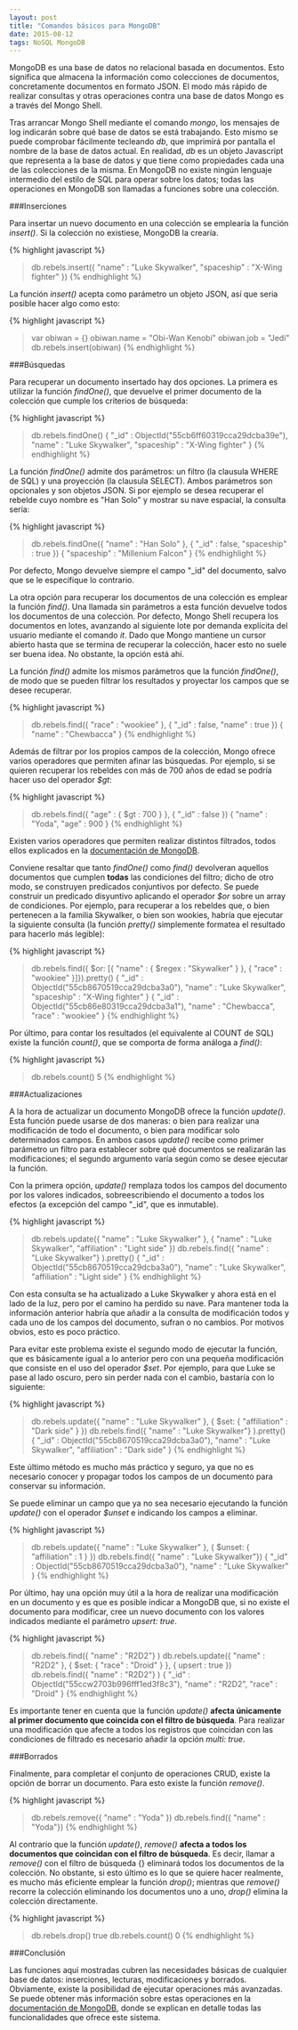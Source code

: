 ```yaml
---
layout: post
title: "Comandos básicos para MongoDB"
date: 2015-08-12
tags: NoSQL MongoDB
---
```

MongoDB es una base de datos no relacional basada en documentos. Esto significa que almacena la
información como colecciones de documentos, concretamente documentos en formato JSON. El modo más
rápido de realizar consultas y otras operaciones contra una base de datos Mongo es a través del Mongo Shell.

Tras arrancar Mongo Shell mediante el comando *mongo*, los mensajes de log indicarán sobre qué base
de datos se está trabajando. Esto mismo se puede comprobar fácilmente tecleando *db*, que imprimirá
por pantalla el nombre de la base de datos actual. En realidad, *db* es un objeto Javascript que representa
a la base de datos y que tiene como propiedades cada una de las colecciones de la misma. En MongoDB no
existe ningún lenguaje intermedio del estilo de SQL para operar sobre los datos; todas las operaciones
en MongoDB son llamadas a funciones sobre una colección.

###Inserciones

Para insertar un nuevo documento en una colección se emplearía la función *insert()*. Si la colección no
existiese, MongoDB la crearía.

{% highlight javascript %}
> db.rebels.insert({ "name" : "Luke Skywalker", "spaceship" : "X-Wing fighter" })
{% endhighlight %}

La función *insert()* acepta como parámetro un objeto JSON, así que seria posible hacer algo como esto:

{% highlight javascript %}
> var obiwan = {}
> obiwan.name = "Obi-Wan Kenobi"
> obiwan.job = "Jedi"
> db.rebels.insert(obiwan)
{% endhighlight %}

###Búsquedas

Para recuperar un documento insertado hay dos opciones. La primera es utilizar la función *findOne()*,
que devuelve el primer documento de la colección que cumple los criterios de búsqueda:

{% highlight javascript %}
> db.rebels.findOne()
{
    "_id" : ObjectId("55cb6ff60319cca29dcba39e"),
    "name" : "Luke Skywalker",
    "spaceship" : "X-Wing fighter"
}
{% endhighlight %}
    
La función *findOne()* admite dos parámetros: un filtro (la clausula WHERE de SQL) y una proyección
(la clausula SELECT). Ambos parámetros son opcionales y son objetos JSON. Si por ejemplo se desea
recuperar el rebelde cuyo nombre es "Han Solo" y mostrar su nave espacial, la consulta sería:

{% highlight javascript %}
> db.rebels.findOne({ "name" : "Han Solo" }, { "_id" : false, "spaceship" : true })
{ "spaceship" : "Millenium Falcon" }
{% endhighlight %}

Por defecto, Mongo devuelve siempre el campo "_id" del documento, salvo que se le especifique lo
contrario.

La otra opción para recuperar los documentos de una colección es emplear la función *find()*. Una llamada sin
parámetros a esta función devuelve todos los documentos de una colección. Por defecto, Mongo Shell recupera
los documentos en lotes, avanzando al siguiente lote por demanda explícita del usuario mediante el
comando *it*. Dado que Mongo mantiene un cursor abierto hasta que se termina de recuperar la colección,
hacer esto no suele ser buena idea. No obstante, la opción está ahí.

La función *find()* admite los mismos parámetros que la función *findOne()*, de modo que se pueden filtrar
los resultados y proyectar los campos que se desee recuperar.

{% highlight javascript %}
> db.rebels.find({ "race" : "wookiee" }, { "_id" : false, "name" : true })
{ "name" : "Chewbacca" }
{% endhighlight %}
    
Además de filtrar por los propios campos de la colección, Mongo ofrece varios operadores que permiten afinar
las búsquedas. Por ejemplo, si se quieren recuperar los rebeldes con más de 700 años de edad se podría hacer
uso del operador *$gt*:

{% highlight javascript %}
> db.rebels.find({ "age" : { $gt : 700 } }, { "_id" : false })
{ "name" : "Yoda", "age" : 900 }
{% endhighlight %}

Existen varios operadores que permiten realizar distintos filtrados, todos ellos explicados en la [documentación
de MongoDB](http://docs.mongodb.org/manual/reference/operator/query/).

Conviene resaltar que tanto *findOne()* como *find()* devolveran aquellos documentos que cumplen **todas** las
condiciones del filtro; dicho de otro modo, se construyen predicados conjuntivos por defecto. Se puede construir
un predicado disyuntivo aplicando el operador *$or* sobre un array de condiciones. Por ejemplo, para recuperar
a los rebeldes que, o bien pertenecen a la familia Skywalker, o bien son wookies, habría que ejecutar la siguiente
consulta (la función *pretty()* simplemente formatea el resultado para hacerlo más legible):

{% highlight javascript %}
> db.rebels.find({ $or: [{ "name" : { $regex : "Skywalker" } }, { "race" : "wookiee" }]}).pretty()
{
    "_id" : ObjectId("55cb8670519cca29dcba3a0"),
    "name" : "Luke Skywalker",
    "spaceship" : "X-Wing fighter"
}
{
    "_id" : ObjectId("55cb86e80319cca29dcba3a1"),
    "name" : "Chewbacca",
    "race" : "wookiee"
}
{% endhighlight %}

Por último, para contar los resultados (el equivalente al COUNT de SQL) existe la función *count()*, que se
comporta de forma análoga a *find()*:

{% highlight javascript %}
> db.rebels.count()
5
{% endhighlight %}

###Actualizaciones

A la hora de actualizar un documento MongoDB ofrece la función *update()*. Esta función puede usarse de dos maneras:
o bien para realizar una modificación de todo el documento, o bien para modificar solo determinados campos.
En ambos casos *update()* recibe como primer parámetro un filtro para establecer sobre qué documentos se realizarán
las modificaciones; el segundo argumento varía según como se desee ejecutar la función.

Con la primera opción, *update()* remplaza todos los campos del documento por los valores indicados, sobreescribiendo
el documento a todos los efectos (a excepción del campo "_id", que es inmutable).

{% highlight javascript %}
> db.rebels.update({ "name" : "Luke Skywalker" }, { "name" : "Luke Skywalker", "affiliation" : "Light side" })
> db.rebels.find({ "name" : "Luke Skywalker"} ).pretty()
{
    "_id" : ObjectId("55cb8670519cca29dcba3a0"),
    "name" : "Luke Skywalker",
    "affiliation" : "Light side"
}
{% endhighlight %}

Con esta consulta se ha actualizado a Luke Skywalker y ahora está en el lado de la luz, pero por el camino ha perdido su
nave. Para mantener toda la información anterior habría que añadir a la consulta de modificación todos y cada uno de los
campos del documento, sufran o no cambios. Por motivos obvios, esto es poco práctico.

Para evitar este problema existe el segundo modo de ejecutar la función, que es básicamente igual a lo anterior pero con
una pequeña modificación que consiste en el uso del operador *$set*. Por ejemplo, para que Luke se pase al lado oscuro,
pero sin perder nada con el cambio, bastaría con lo siguiente:

{% highlight javascript %}
> db.rebels.update({ "name" : "Luke Skywalker" }, { $set: { "affiliation" : "Dark side" } })
> db.rebels.find({ "name" : "Luke Skywalker"} ).pretty()
{
    "_id" : ObjectId("55cb8670519cca29dcba3a0"),
    "name" : "Luke Skywalker",
    "affiliation" : "Dark side"
}
{% endhighlight %}

Este último método es mucho más práctico y seguro, ya que no es necesario conocer y propagar todos los campos de un documento
para conservar su información.

Se puede eliminar un campo que ya no sea necesario ejecutando la función *update()* con el operador *$unset* e indicando
los campos a eliminar.

{% highlight javascript %}
> db.rebels.update({ "name" : "Luke Skywalker" }, { $unset: { "affiliation" : 1 } })
> db.rebels.find({ "name" : "Luke Skywalker"})
{ "_id" : ObjectId("55cb8670519cca29dcba3a0"), "name" : "Luke Skywalker" }
{% endhighlight %}

Por último, hay una opción muy útil a la hora de realizar una modificación en un documento y es que es posible indicar
a MongoDB que, si no existe el documento para modificar, cree un nuevo documento con los valores indicados mediante el
parámetro *upsert: true*.

{% highlight javascript %}
> db.rebels.find({ "name" : "R2D2"} )
> db.rebels.update({ "name" : "R2D2" }, { $set: { "race" : "Droid" } }, { upsert : true })
> db.rebels.find({ "name" : "R2D2"} )
{ "_id" : ObjectId("55ccw2703b996fff1ed3f8c3"), "name" : "R2D2", "race" : "Droid" }
{% endhighlight %}

Es importante tener en cuenta que la función *update()* **afecta únicamente al primer documento que coincida con el filtro de
búsqueda**. Para realizar una modificación que afecte a todos los registros que coincidan con las condiciones de filtrado es
necesario añadir la opción *multi: true*.

###Borrados

Finalmente, para completar el conjunto de operaciones CRUD, existe la opción de borrar un documento. Para esto existe la
función *remove()*.

{% highlight javascript %}
> db.rebels.remove({ "name" : "Yoda" })
> db.rebels.find({ "name" : "Yoda"})
{% endhighlight %}

Al contrario que la función *update()*, *remove()* **afecta a todos los documentos que coincidan con el filtro de búsqueda**.
Es decir, llamar a *remove()* con el filtro de búsqueda {} eliminará todos los documentos de la colección. No obstante, si esto
último es lo que se quiere hacer realmente, es mucho más eficiente emplear la función *drop()*; mientras que *remove()* recorre
la colección eliminando los documentos uno a uno, *drop()* elimina la colección directamente.

{% highlight javascript %}
> db.rebels.drop()
true
> db.rebels.count()
0
{% endhighlight %}

###Conclusión

Las funciones aquí mostradas cubren las necesidades básicas de cualquier base de datos: inserciones, lecturas, modificaciones y
borrados. Obviamente, existe la posibilidad de ejecutar operaciones más avanzadas. Se puede obtener más información sobre
estas operaciones en la [documentación de MongoDB](http://docs.mongodb.org/manual/), donde se explican en detalle todas las
funcionalidades que ofrece este sistema. 

